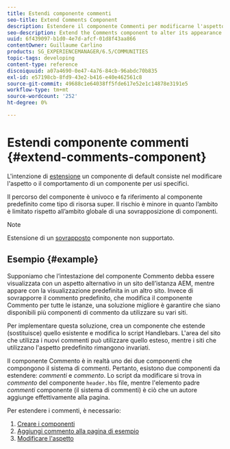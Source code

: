 ```yaml
---
title: Estendi componente commenti
seo-title: Extend Comments Component
description: Estendere il componente Commenti per modificarne l'aspetto o il comportamento per utilizzi specifici
seo-description: Extend the Comments component to alter its appearance or behavior for specific uses
uuid: 6f439097-b1d0-4e7d-afcf-01d8f43aa866
contentOwner: Guillaume Carlino
products: SG_EXPERIENCEMANAGER/6.5/COMMUNITIES
topic-tags: developing
content-type: reference
discoiquuid: a07a4690-0e47-4a76-84cb-96abdc70b835
exl-id: e57198cb-8fd9-43e2-b416-e40e462561c8
source-git-commit: 49688c1e64038ff5fde617e52e1c14878e3191e5
workflow-type: tm+mt
source-wordcount: '252'
ht-degree: 0%

---
```


# Estendi componente commenti  {#extend-comments-component}

L&#39;intenzione di [estensione](client-customize.md#extensions) un componente di default consiste nel modificare l&#39;aspetto o il comportamento di un componente per usi specifici.

Il percorso del componente è univoco e fa riferimento al componente predefinito come tipo di risorsa super. Il rischio è minore in quanto l’ambito è limitato rispetto all’ambito globale di una sovrapposizione di componenti.

>[!NOTE]
>
>Estensione di un [sovrapposto](client-customize.md#overlays) componente non supportato.

## Esempio {#example}

Supponiamo che l’intestazione del componente Commento debba essere visualizzata con un aspetto alternativo in un sito dell’istanza AEM, mentre appare con la visualizzazione predefinita in un altro sito. Invece di sovrapporre il commento predefinito, che modifica il componente Commento per tutte le istanze, una soluzione migliore è garantire che siano disponibili più componenti di commento da utilizzare su vari siti.

Per implementare questa soluzione, crea un componente che estende (sostituisce) quello esistente e modifica lo script Handlebars. L&#39;area del sito che utilizza i nuovi commenti può utilizzare quello esteso, mentre i siti che utilizzano l&#39;aspetto predefinito rimangono invariati.

Il componente Commento è in realtà uno dei due componenti che compongono il sistema di commenti. Pertanto, esistono due componenti da estendere: *commenti* e *commento*. Lo script da modificare si trova in *commento* del componente `header.hbs` file, mentre l&#39;elemento padre *commenti* componente (il sistema di commenti) è ciò che un autore aggiunge effettivamente alla pagina.

Per estendere i commenti, è necessario:

1. [Creare i componenti](extend-create-components.md)
1. [Aggiungi commento alla pagina di esempio](extend-sample-page.md)
1. [Modificare l&#39;aspetto](extend-alter-appearance.md)
